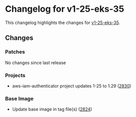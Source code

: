 # Changelog for v1-25-eks-35

This changelog highlights the changes for [v1-25-eks-35](https://github.com/aws/eks-distro/tree/v1-25-eks-35).

## Changes

### Patches
No changes since last release

### Projects
* aws-iam-authenticator project updates 1-25 to 1.29 ([2830](https://github.com/aws/eks-distro/pull/2830))

### Base Image
* Update base image in tag file(s) ([2824](https://github.com/aws/eks-distro/pull/2824))

